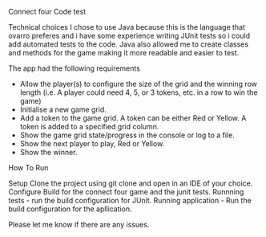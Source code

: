 Connect four Code test

Technical choices 
I chose to use Java because this is the language that ovarro preferes and i have some experience writing JUnit tests so i could add automated tests to the code. Java also allowed me to create classes and methods for the game making it more readable and easier to test.

The app had the following requirements

- Allow the player(s) to configure the size of the grid and the winning row length (i.e. A player could need 4, 5, or 3 tokens, etc. in a row to win the game)
- Initialise a new game grid.
- Add a token to the game grid. A token can be either Red or Yellow. A token is added to a specified grid column.
- Show the game grid state/progress in the console or log to a file.
- Show the next player to play, Red or Yellow.
- Show the winner.


How To Run

Setup Clone the project using git clone and open in an IDE of your choice. Configure Build for the connect four game and the junit tests. Runnning tests - run the build configuration for JUnit. Running application - Run the build configuration for the apllication.

Please let me know if there are any issues.
